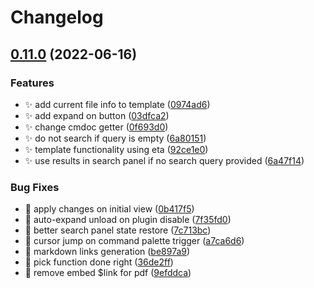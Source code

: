 # Changelog

## [0.11.0](https://github.com/mrjackphil/obsidian-text-expand/compare/0.10.8...v0.11.0) (2022-06-16)


### Features

* :sparkles: add current file info to template ([0974ad6](https://github.com/mrjackphil/obsidian-text-expand/commit/0974ad667c3d38d900745a2cfe3e6679fb594095))
* :sparkles: add expand on button ([03dfca2](https://github.com/mrjackphil/obsidian-text-expand/commit/03dfca2ddbe5f8f541520f2b8b6a9866ec3d889a))
* :sparkles: change cmdoc getter ([0f693d0](https://github.com/mrjackphil/obsidian-text-expand/commit/0f693d0d7149cb70fc76d4017220a6267dbcdef9))
* :sparkles: do not search if query is empty ([6a80151](https://github.com/mrjackphil/obsidian-text-expand/commit/6a8015162edaa1b1346595576a5959e74a692206))
* :sparkles: template functionality using eta ([92ce1e0](https://github.com/mrjackphil/obsidian-text-expand/commit/92ce1e06b465ac3867fcab22f3b091386851a2f4))
* :sparkles: use results in search panel if no search query provided ([6a47f14](https://github.com/mrjackphil/obsidian-text-expand/commit/6a47f14a6c2a5ba06f6ddebbe36c418d8a0028e6))


### Bug Fixes

* :bug: apply changes on initial view ([0b417f5](https://github.com/mrjackphil/obsidian-text-expand/commit/0b417f5cff0802c3e12a27da891d1810f850f608))
* :bug: auto-expand unload on plugin disable ([7f35fd0](https://github.com/mrjackphil/obsidian-text-expand/commit/7f35fd089f687d10fd58667acf16919f7e57a28f))
* :bug: better search panel state restore ([7c713bc](https://github.com/mrjackphil/obsidian-text-expand/commit/7c713bcad9580d9736c646d42bb569240ea61a48))
* :bug: cursor jump on command palette trigger ([a7ca6d6](https://github.com/mrjackphil/obsidian-text-expand/commit/a7ca6d6d7df24503f96194981a93ba4821690ca3))
* :bug: markdown links generation ([be897a9](https://github.com/mrjackphil/obsidian-text-expand/commit/be897a982102adf83f5995e691752cc997aeccdc))
* :bug: pick function done right ([36de2ff](https://github.com/mrjackphil/obsidian-text-expand/commit/36de2fffbc304dd952dd77724c46aa3744d543f6))
* :bug: remove embed $link for pdf ([9efddca](https://github.com/mrjackphil/obsidian-text-expand/commit/9efddca1f7be64df546fbaea7de291f11e415f3b))
